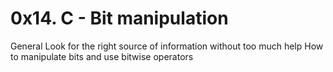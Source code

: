 #	0x14. C - Bit manipulation
General
Look for the right source of information without too much help
How to manipulate bits and use bitwise operators
